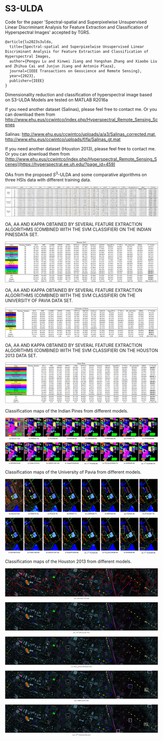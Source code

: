 # S3-ULDA
Code for the paper 'Spectral-spatial and Superpixelwise Unsupervised Linear Discriminant Analysis for Feature Extraction and Classification of Hyperspectral Images' accepted by TGRS.
```
@article{lu2023s3ulda,
  title={Spectral-spatial and Superpixelwise Unsupervised Linear Discriminant Analysis for Feature Extraction and Classification of Hyperspectral Images,
  author={Pengyu Lu and Xinwei Jiang and Yongshan Zhang and Xiaobo Liu and Zhihua Cai and Junjun Jiang and Antonio Plaza},
  journal={IEEE Transactions on Geoscience and Remote Sensing},
  year={2023},
  publisher={IEEE}
}
```


Dimensionality reduction and classification of hyperspectral image based on S3-ULDA
Models are tested on MATLAB R2016a

If you need another dataset (Salinas), please feel free to contact me. Or you can download them from http://www.ehu.eus/ccwintco/index.php/Hyperspectral_Remote_Sensing_Scenes

Salinas: http://www.ehu.eus/ccwintco/uploads/a/a3/Salinas_corrected.mat, http://www.ehu.eus/ccwintco/uploads/f/fa/Salinas_gt.mat

If you need another dataset (Houston 2013), please feel free to contact me. Or you can download them from [http://www.ehu.eus/ccwintco/index.php/Hyperspectral_Remote_Sensing_Scenes](https://hyperspectral.ee.uh.edu/?page_id=459)

OAs from the proposed $S^3$-ULDA and some comparative algorithms on three HSIs data with different training data.

![image](img/SVMresult.png)

OA, AA AND KAPPA OBTAINED BY SEVERAL FEATURE EXTRACTION ALGORITHMS (COMBINED WITH THE SVM CLASSIFIER) 
ON THE INDIAN PINESDATA SET. 

![image](img/IndianPines.png)

OA, AA AND KAPPA OBTAINED BY SEVERAL FEATURE EXTRACTION ALGORITHMS (COMBINED WITH THE SVM CLASSIFIER) 
ON THE UNIVERSITY OF PAVIA DATA SET.

![image](img/UniversityofPavia.png)

OA, AA AND KAPPA OBTAINED BY SEVERAL FEATURE EXTRACTION ALGORITHMS (COMBINED WITH THE SVM CLASSIFIER) 
ON THE HOUSTON 2013 DATA SET.

![image](img/Houston2013.png)

Classification maps of the  Indian Pines from different models.

![image](img/Classificationmapsoftheindian.png)

Classification maps of the University of Pavia from different models.

![image](img/Classificationmapsofthepaviau.png)

Classification maps of the Houston 2013 from different models.

![image](img/ClassificationmapsoftheHouston2013.png)



